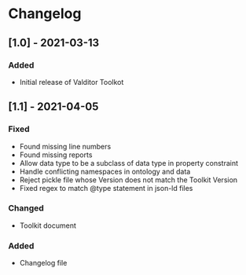 # Changelog

## [1.0] - 2021-03-13
### Added
- Initial release of Valditor Toolkot

## [1.1] - 2021-04-05
### Fixed
- Found missing line numbers
- Found missing reports
- Allow data type to be a subclass of data type in property constraint
- Handle conflicting namespaces in ontology and data
- Reject pickle file whose Version does not match the Toolkit Version
- Fixed regex to match @type statement in json-ld files

### Changed
- Toolkit document

### Added
- Changelog file
